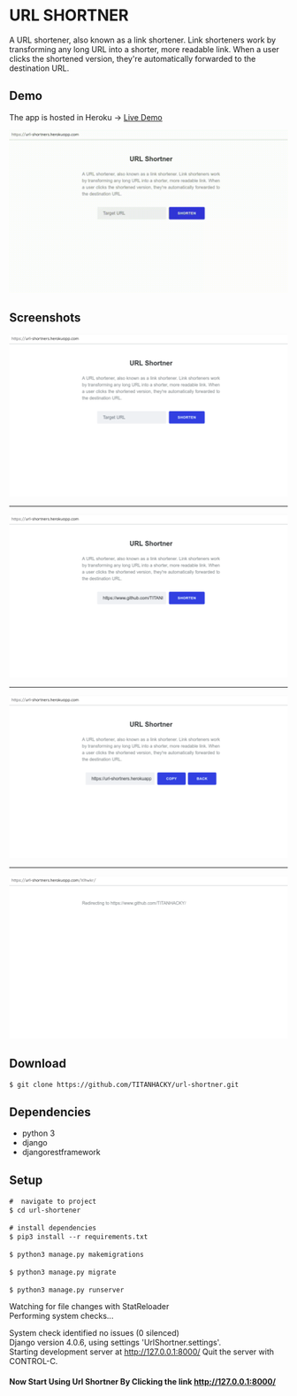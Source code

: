 # URL SHORTNER

A URL shortener, also known as a link shortener. Link shorteners work by transforming any long URL into a shorter, more readable link. When a user clicks the shortened version, they're automatically forwarded to the destination URL.

## Demo
The app is hosted in Heroku -> [Live Demo](https://url-shortners.herokuapp.com/)

![](./media/demo.gif)

## Screenshots

<div style="align-content: center">
<img src="./media/screenshot-1.png" alt=""/>
<hr>
<img src="./media/screenshot-2.png" alt=""/>
<hr>
<img src="./media/screenshot-3.png" alt=""/>
<hr>
<img src="./media/screenshot-4.png" alt=""/>
</div>

## **Download**

```
$ git clone https://github.com/TITANHACKY/url-shortner.git
```

## **Dependencies**
- python 3
- django
- djangorestframework

## **Setup**

```
#  navigate to project 
$ cd url-shortener

# install dependencies
$ pip3 install --r requirements.txt

$ python3 manage.py makemigrations

$ python3 manage.py migrate

$ python3 manage.py runserver
```

Watching for file changes with StatReloader
<br>Performing system checks...

System check identified no issues (0 silenced)<br>
Django version 4.0.6, using settings 'UrlShortner.settings'.<br>
Starting development server at http://127.0.0.1:8000/
Quit the server with CONTROL-C.


#### Now Start Using Url Shortner By Clicking the link http://127.0.0.1:8000/
